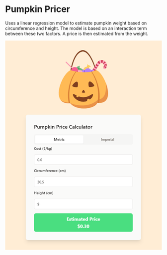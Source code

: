# Pumpkin Pricer

Uses a linear regression model to estimate pumpkin weight based on circumference and height. The model is based on an interaction term between these two factors. A price is then estimated from the weight.

![Preview image of app with calculator interface.](preview.png)